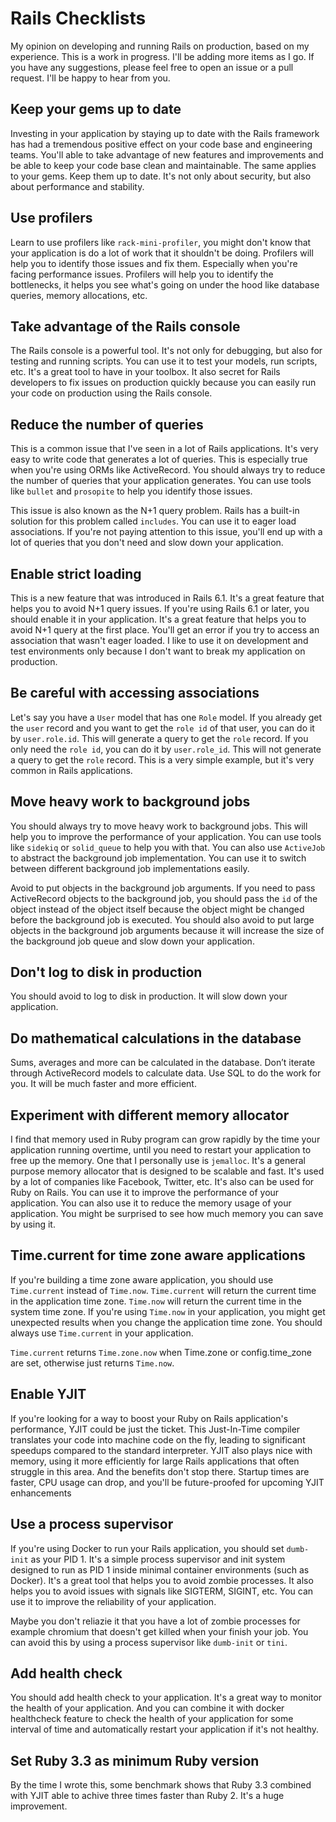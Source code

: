 # Rails Checklists

My opinion on developing and running Rails on production, based on my experience. This is a work in progress. I'll be adding more items as I go. If you have any suggestions, please feel free to open an issue or a pull request. I'll be happy to hear from you.

## Keep your gems up to date

Investing in your application by staying up to date with the Rails framework has had a tremendous positive effect on your code base and engineering teams. You'll able to take advantage of new features and improvements and be able to keep your code base clean and maintainable. The same applies to your gems. Keep them up to date. It's not only about security, but also about performance and stability.

## Use profilers

Learn to use profilers like `rack-mini-profiler`, you might don't know that your application is do a lot of work that it shouldn't be doing. Profilers will help you to identify those issues and fix them. Especially when you're facing performance issues. Profilers will help you to identify the bottlenecks, it helps you see what's going on under the hood like database queries, memory allocations, etc.

## Take advantage of the Rails console

The Rails console is a powerful tool. It's not only for debugging, but also for testing and running scripts. You can use it to test your models, run scripts, etc. It's a great tool to have in your toolbox. It also secret for Rails developers to fix issues on production quickly because you can easily run your code on production using the Rails console.

## Reduce the number of queries

This is a common issue that I've seen in a lot of Rails applications. It's very easy to write code that generates a lot of queries. This is especially true when you're using ORMs like ActiveRecord. You should always try to reduce the number of queries that your application generates. You can use tools like `bullet` and `prosopite` to help you identify those issues.

This issue is also known as the N+1 query problem. Rails has a built-in solution for this problem called `includes`. You can use it to eager load associations. If you're not paying attention to this issue, you'll end up with a lot of queries that you don't need and slow down your application.

## Enable strict loading

This is a new feature that was introduced in Rails 6.1. It's a great feature that helps you to avoid N+1 query issues. If you're using Rails 6.1 or later, you should enable it in your application. It's a great feature that helps you to avoid N+1 query at the first place. You'll get an error if you try to access an association that wasn't eager loaded. I like to use it on development and test environments only because I don't want to break my application on production.

## Be careful with accessing associations

Let's say you have a `User` model that has one `Role` model. If you already get the `user` record and you want to get the `role id` of that user, you can do it by `user.role.id`. This will generate a query to get the `role` record. If you only need the `role id`, you can do it by `user.role_id`. This will not generate a query to get the `role` record. This is a very simple example, but it's very common in Rails applications.

## Move heavy work to background jobs

You should always try to move heavy work to background jobs. This will help you to improve the performance of your application. You can use tools like `sidekiq` or `solid_queue` to help you with that. You can also use `ActiveJob` to abstract the background job implementation. You can use it to switch between different background job implementations easily.

Avoid to put objects in the background job arguments. If you need to pass ActiveRecord objects to the background job, you should pass the `id` of the object instead of the object itself because the object might be changed before the background job is executed. You should also avoid to put large objects in the background job arguments because it will increase the size of the background job queue and slow down your application.

## Don't log to disk in production

You should avoid to log to disk in production. It will slow down your application.

## Do mathematical calculations in the database

Sums, averages and more can be calculated in the database. Don’t iterate through ActiveRecord models to calculate data. Use SQL to do the work for you. It will be much faster and more efficient.

## Experiment with different memory allocator

I find that memory used in Ruby program can grow rapidly by the time your application running overtime, until you need to restart your application to free up the memory. One that I personally use is `jemalloc`. It's a general purpose memory allocator that is designed to be scalable and fast. It's used by a lot of companies like Facebook, Twitter, etc. It's also can be used for Ruby on Rails. You can use it to improve the performance of your application. You can also use it to reduce the memory usage of your application. You might be surprised to see how much memory you can save by using it.

## Time.current for time zone aware applications

If you're building a time zone aware application, you should use `Time.current` instead of `Time.now`. `Time.current` will return the current time in the application time zone. `Time.now` will return the current time in the system time zone. If you're using `Time.now` in your application, you might get unexpected results when you change the application time zone. You should always use `Time.current` in your application.

`Time.current` returns `Time.zone.now` when Time.zone or config.time_zone are set, otherwise just returns `Time.now`.

## Enable YJIT

If you're looking for a way to boost your Ruby on Rails application's performance, YJIT could be just the ticket. This Just-In-Time compiler translates your code into machine code on the fly, leading to significant speedups compared to the standard interpreter. YJIT also plays nice with memory, using it more efficiently for large Rails applications that often struggle in this area. And the benefits don't stop there. Startup times are faster, CPU usage can drop, and you'll be future-proofed for upcoming YJIT enhancements

## Use a process supervisor

If you're using Docker to run your Rails application, you should set `dumb-init` as your PID 1. It's a simple process supervisor and init system designed to run as PID 1 inside minimal container environments (such as Docker). It's a great tool that helps you to avoid zombie processes. It also helps you to avoid issues with signals like SIGTERM, SIGINT, etc. You can use it to improve the reliability of your application.

Maybe you don't reliazie it that you have a lot of zombie processes for example chromium that doesn't get killed when your finish your job. You can avoid this by using a process supervisor like `dumb-init` or `tini`.

## Add health check

You should add health check to your application. It's a great way to monitor the health of your application. And you can combine it with docker healthcheck feature to check the health of your application for some interval of time and automatically restart your application if it's not healthy.

## Set Ruby 3.3 as minimum Ruby version

By the time I wrote this, some benchmark shows that Ruby 3.3 combined with YJIT able to achive three times faster than Ruby 2. It's a huge improvement.
